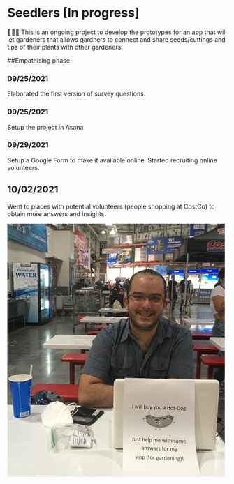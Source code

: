# Seedlers [In progress]
🍅🥕🥔 This is an ongoing project to develop the prototypes for an app that will let gardeners that allows gardners to connect and share seeds/cuttings and tips of their plants with other gardeners. 

##Empathising phase 

### 09/25/2021
Elaborated the first version of survey questions.

### 09/25/2021
Setup the project in Asana

### 09/29/2021 
Setup a Google Form to make it available online. Started recruiting online volunteers.

## 10/02/2021
Went to places with potential volunteers (people shopping at CostCo) to obtain more answers and insights.

![Survey in CostCo](https://github.com/pradoprojects/Seedlers/blob/main/LiveSurvey.png)



